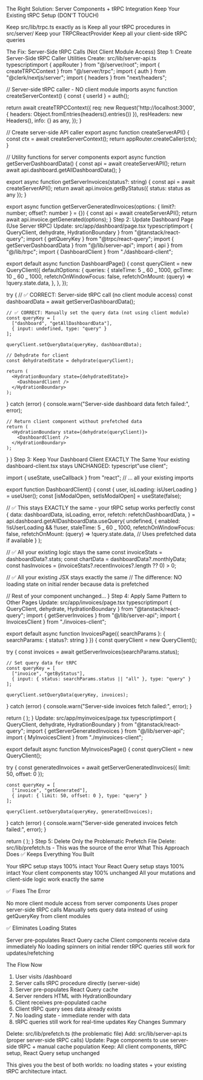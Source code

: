 The Right Solution: Server Components + tRPC Integration
Keep Your Existing tRPC Setup (DON'T TOUCH)

Keep src/lib/trpc.ts exactly as is
Keep all your tRPC procedures in src/server/
Keep your TRPCReactProvider
Keep all your client-side tRPC queries

The Fix: Server-Side tRPC Calls (Not Client Module Access)
Step 1: Create Server-Side tRPC Caller Utilities
Create: src/lib/server-api.ts
typescriptimport { appRouter } from "@/server/root";
import { createTRPCContext } from "@/server/trpc";
import { auth } from "@clerk/nextjs/server";
import { headers } from "next/headers";

// Server-side tRPC caller - NO client module imports
async function createServerContext() {
const { userId } = auth();

return await createTRPCContext({
req: new Request('http://localhost:3000', {
headers: Object.fromEntries(headers().entries())
}),
resHeaders: new Headers(),
info: {} as any,
});
}

// Create server-side API caller
export async function createServerAPI() {
const ctx = await createServerContext();
return appRouter.createCaller(ctx);
}

// Utility functions for server components
export async function getServerDashboardData() {
const api = await createServerAPI();
return await api.dashboard.getAllDashboardData();
}

export async function getServerInvoices(status?: string) {
const api = await createServerAPI();
return await api.invoice.getByStatus({ status: status as any });
}

export async function getServerGeneratedInvoices(options: { limit?: number; offset?: number } = {}) {
const api = await createServerAPI();
return await api.invoice.getGenerated(options);
}
Step 2: Update Dashboard Page (Use Server tRPC)
Update: src/app/dashboard/page.tsx
typescriptimport { QueryClient, dehydrate, HydrationBoundary } from "@tanstack/react-query";
import { getQueryKey } from "@trpc/react-query";
import { getServerDashboardData } from "@/lib/server-api";
import { api } from "@/lib/trpc";
import { DashboardClient } from "./dashboard-client";

export default async function DashboardPage() {
const queryClient = new QueryClient({
defaultOptions: {
queries: {
staleTime: 5 _ 60 _ 1000,
gcTime: 10 _ 60 _ 1000,
refetchOnWindowFocus: false,
refetchOnMount: (query) => !query.state.data,
},
},
});

try {
// ✅ CORRECT: Server-side tRPC call (no client module access)
const dashboardData = await getServerDashboardData();

    // ✅ CORRECT: Manually set the query data (not using client module)
    const queryKey = [
      ["dashboard", "getAllDashboardData"],
      { input: undefined, type: "query" }
    ];

    queryClient.setQueryData(queryKey, dashboardData);

    // Dehydrate for client
    const dehydratedState = dehydrate(queryClient);

    return (
      <HydrationBoundary state={dehydratedState}>
        <DashboardClient />
      </HydrationBoundary>
    );

} catch (error) {
console.warn("Server-side dashboard data fetch failed:", error);

    // Return client component without prefetched data
    return (
      <HydrationBoundary state={dehydrate(queryClient)}>
        <DashboardClient />
      </HydrationBoundary>
    );

}
}
Step 3: Keep Your Dashboard Client EXACTLY The Same
Your existing dashboard-client.tsx stays UNCHANGED:
typescript"use client";

import { useState, useCallback } from "react";
// ... all your existing imports

export function DashboardClient() {
const { user, isLoading: isUserLoading } = useUser();
const [isModalOpen, setIsModalOpen] = useState(false);

// ✅ This stays EXACTLY the same - your tRPC setup works perfectly
const {
data: dashboardData,
isLoading,
error,
refetch: refetchDashboardData,
} = api.dashboard.getAllDashboardData.useQuery(
undefined,
{
enabled: !isUserLoading && !!user,
staleTime: 5 _ 60 _ 1000,
refetchOnWindowFocus: false,
refetchOnMount: (query) => !query.state.data, // Uses prefetched data if available
}
);

// ✅ All your existing logic stays the same
const invoiceStats = dashboardData?.stats;
const chartData = dashboardData?.monthlyData;
const hasInvoices = (invoiceStats?.recentInvoices?.length ?? 0) > 0;

// ✅ All your existing JSX stays exactly the same
// The difference: NO loading state on initial render because data is prefetched

// Rest of your component unchanged...
}
Step 4: Apply Same Pattern to Other Pages
Update: src/app/invoices/page.tsx
typescriptimport { QueryClient, dehydrate, HydrationBoundary } from "@tanstack/react-query";
import { getServerInvoices } from "@/lib/server-api";
import { InvoicesClient } from "./invoices-client";

export default async function InvoicesPage({
searchParams
}: {
searchParams: { status?: string }
}) {
const queryClient = new QueryClient();

try {
const invoices = await getServerInvoices(searchParams.status);

    // Set query data for tRPC
    const queryKey = [
      ["invoice", "getByStatus"],
      { input: { status: searchParams.status || "all" }, type: "query" }
    ];

    queryClient.setQueryData(queryKey, invoices);

} catch (error) {
console.warn("Server-side invoices fetch failed:", error);
}

return (
<HydrationBoundary state={dehydrate(queryClient)}>
<InvoicesClient />
</HydrationBoundary>
);
}
Update: src/app/myinvoices/page.tsx
typescriptimport { QueryClient, dehydrate, HydrationBoundary } from "@tanstack/react-query";
import { getServerGeneratedInvoices } from "@/lib/server-api";
import { MyInvoicesClient } from "./myinvoices-client";

export default async function MyInvoicesPage() {
const queryClient = new QueryClient();

try {
const generatedInvoices = await getServerGeneratedInvoices({ limit: 50, offset: 0 });

    const queryKey = [
      ["invoice", "getGenerated"],
      { input: { limit: 50, offset: 0 }, type: "query" }
    ];

    queryClient.setQueryData(queryKey, generatedInvoices);

} catch (error) {
console.warn("Server-side generated invoices fetch failed:", error);
}

return (
<HydrationBoundary state={dehydrate(queryClient)}>
<MyInvoicesClient />
</HydrationBoundary>
);
}
Step 5: Delete Only the Problematic Prefetch File
Delete: src/lib/prefetch.ts - This was the source of the error
What This Approach Does
✅ Keeps Everything You Built

Your tRPC setup stays 100% intact
Your React Query setup stays 100% intact
Your client components stay 100% unchanged
All your mutations and client-side logic work exactly the same

✅ Fixes The Error

No more client module access from server components
Uses proper server-side tRPC calls
Manually sets query data instead of using getQueryKey from client modules

✅ Eliminates Loading States

Server pre-populates React Query cache
Client components receive data immediately
No loading spinners on initial render
tRPC queries still work for updates/refetching

The Flow Now

1. User visits /dashboard
2. Server calls tRPC procedure directly (server-side)
3. Server pre-populates React Query cache
4. Server renders HTML with HydrationBoundary
5. Client receives pre-populated cache
6. Client tRPC query sees data already exists
7. No loading state - immediate render with data
8. tRPC queries still work for real-time updates
   Key Changes Summary

Delete: src/lib/prefetch.ts (the problematic file)
Add: src/lib/server-api.ts (proper server-side tRPC calls)
Update: Page components to use server-side tRPC + manual cache population
Keep: All client components, tRPC setup, React Query setup unchanged

This gives you the best of both worlds: no loading states + your existing tRPC architecture intact.
